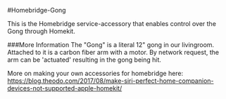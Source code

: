 #Homebridge-Gong

This is the Homebridge service-accessory that enables control over the Gong through Homekit.


###More Information
The "Gong" is a literal 12" gong in our livingroom. Attached to it is a carbon fiber arm with a motor. By network request, the arm can be 'actuated' resulting in the gong being hit.

More on making your own accessories for homebridge here:
https://blog.theodo.com/2017/08/make-siri-perfect-home-companion-devices-not-supported-apple-homekit/
